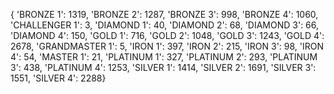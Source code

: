 
{   'BRONZE 1': 1319,
    'BRONZE 2': 1287,
    'BRONZE 3': 998,
    'BRONZE 4': 1060,
    'CHALLENGER 1': 3,
    'DIAMOND 1': 40,
    'DIAMOND 2': 68,
    'DIAMOND 3': 66,
    'DIAMOND 4': 150,
    'GOLD 1': 716,
    'GOLD 2': 1048,
    'GOLD 3': 1243,
    'GOLD 4': 2678,
    'GRANDMASTER 1': 5,
    'IRON 1': 397,
    'IRON 2': 215,
    'IRON 3': 98,
    'IRON 4': 54,
    'MASTER 1': 21,
    'PLATINUM 1': 327,
    'PLATINUM 2': 293,
    'PLATINUM 3': 438,
    'PLATINUM 4': 1253,
    'SILVER 1': 1414,
    'SILVER 2': 1691,
    'SILVER 3': 1551,
    'SILVER 4': 2288}
